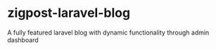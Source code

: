 # zigpost-laravel-blog
A fully featured laravel blog with dynamic functionality through admin dashboard
